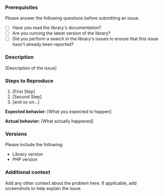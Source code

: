### Prerequisites

Please answer the following questions before submitting an issue.

- [ ] Have you read the library's documentation?
- [ ] Are you running the latest version of the library?
- [ ] Did you perform a search in the library's issues to ensure that this issue hasn't already been reported?

### Description

[Description of the issue]

### Steps to Reproduce

1. [First Step]
2. [Second Step]
3. [and so on...]

**Expected behavior:** [What you expected to happen]

**Actual behavior:** [What actually happened]

### Versions

Please include the following:

- Library version
- PHP version

### Additional context

Add any other context about the problem here. If applicable, add screenshots to help explain the issue.
